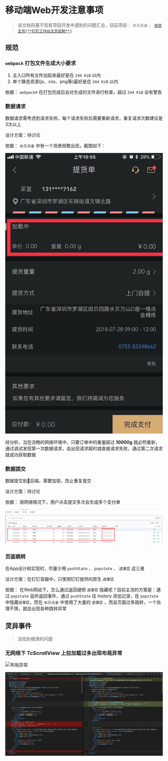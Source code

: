 # 移动端Web开发注意事项

> 该文档将基于现有项目开发中遇到的问题汇总，目前项目： `水贝点金` 、 [`扶贫主页(**钉钉工作台主页定制**)`](/src/AppStore/IndexCustomize/README.md)

## 规范

### `webpack` 打包文件生成大小要求

1. 主入口所有文件加起来最好是在 `244 KiB` 以内
2. 单个静态资源(js、css、png等)最好是在 `244 KiB` 以内

依据： `webpack4` 在打包完成后会对生成的文件进行检查，超过 `244 KiB` 会有警告

### 数据请求

数据请求需考虑到请求失败，每个请求失败后需要重新请求，重复请求次数建议是3次以上

设计方案：待讨论

依据： `水贝点金` 中有一个场景频繁出现，截图如下：

![数据请求失败](/docs/img/request.jpeg)

经分析，当在流畅的网络环境中，只要订单中的重量超过 **10000g** 就必然重新，通过调试发现第一次数据请求，会出现请求超时或直接请求失败，通过第二次请求就成功获取数据

### 数据提交

数据提交到后端，需要加锁，防止重复提交

设计方案：待讨论

依据： 弱网络情况下，用户点击提交多次会生成多个支付单

![数据多次提交](/docs/img/submit.png)

### 页面跳转

在App设计和实现时，尽量少用 `pushState` 、 `popstate` 、 `遮罩层` 这三者

设计方案：在钉钉容器中，只使用钉钉提供的原生 `遮罩层`

依据： 在Web网站下，怎么通过返回键把 `遮罩层` 隐藏呢？目前主流的方案是：通过 `popstate` 监听返回事件，通过 `pushState` 往 history 添加记录，在 `popstate` 中隐藏`遮罩层`，而在 `水贝点金` 中使用了大量的 `遮罩层` ，而且页面过多跳转，一个处理不慎，就会出现各种跳转异常

## 灵异事件

> 没找到根源的问题

### 无网络下 TcScrollView 上拉加载过多出现布局异常

![布局异常](/docs/img/lysj.gif)

![布局异常代码](/docs/img/bjyc.png)